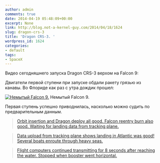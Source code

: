 ```yaml
---
author: admin
comments: true
date: 2014-04-19 05:48:09+00:00
excerpt: None
link: http://blog.not-a-kernel-guy.com/2014/04/18/1624
slug: dragon-crs-3
title: 'Dragon CRS-3. '
wordpress_id: 1624
categories:
- default
tags:
- SpaceX
---
```


Видео сегодняшнего запуска Dragon CRS-3 верхом на Falcon 9:



Двигатели первой ступени при запуске обдали ракету грязью из канавы. Во Флориде как раз с утра дождик прошел:

[![Немытый Falcon 9.](http://blog.not-a-kernel-guy.com/wp-content/uploads/2014/04/dirty_dragon_crs-3-200x300.jpg)](http://blog.not-a-kernel-guy.com/wp-content/uploads/2014/04/dirty_dragon_crs-3.jpg) Немытый Falcon 9.

Первая ступень успешно приводнилась, насколько можно судить по предварительным данным. 



> [Orbit insertion and Dragon deploy all good. Falcon reentry burn also good. Waiting for landing data from tracking plane.](https://twitter.com/elonmusk/status/457257359354519552)

> [Data upload from tracking plane shows landing in Atlantic was good! Several boats enroute through heavy seas.](https://twitter.com/elonmusk/status/457307742495993856)

> [Flight computers continued transmitting for 8 seconds after reaching the water. Stopped when booster went horizontal.](https://twitter.com/elonmusk/status/457311780943822848)
